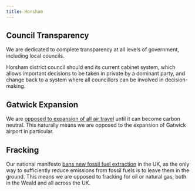 ```yaml
---
title: Horsham
---
```


## Council Transparency

We are dedicated to complete transparency at all levels of government, including 
local councils.

Horsham district council should end its current cabinet system, which allows important
decisions to be taken in private by a dominant party, and change back to a system where 
all councillors can be involved in decision-making.

## Gatwick Expansion

We are [opposed to expansion of all air travel](../transport.html#end-uk-airport-expansion)
until it can become carbon neutral. This naturally means we are opposed to the 
expansion of Gatwick airport in particular.

## Fracking

Our national manifesto [bans new fossil fuel extraction](../energy.html#fossil-fuel-industry)
in the UK, as the only way to sufficiently reduce emissions from fossil fuels is
to leave them in the ground. This means we are opposed to fracking for oil or natural gas, both in the Weald and all across the UK.
